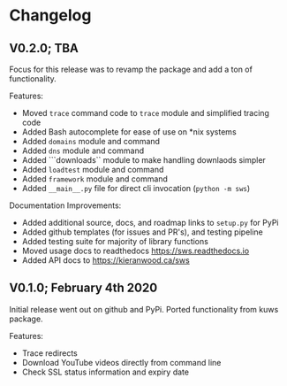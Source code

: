 # Changelog

## V0.2.0; TBA

Focus for this release was to revamp the package and add a ton of functionality.

Features:

- Moved ```trace``` command code to ```trace``` module and simplified tracing code
- Added Bash autocomplete for ease of use on *nix systems
- Added ```domains``` module and command
- Added ```dns``` module and command
- Added ```downloads`` module to make handling downlaods simpler
- Added ```loadtest``` module and command
- Added ```framework``` module and command
- Added `__main__.py` file for direct cli invocation (`python -m sws`)

Documentation Improvements:
- Added additional source, docs, and roadmap links to ```setup.py``` for PyPi
- Added github templates (for issues and PR's), and testing pipeline
- Added testing suite for majority of library functions
- Moved usage docs to readthedocs https://sws.readthedocs.io
- Added API docs to https://kieranwood.ca/sws

## V0.1.0; February 4th 2020

Initial release went out on github and PyPi. Ported functionality from kuws package.

Features:

- Trace redirects
- Download YouTube videos directly from command line
- Check SSL status information and expiry date
